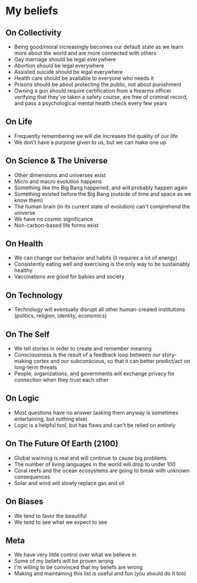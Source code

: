 # My beliefs

## On Collectivity
- Being good/moral increasingly becomes our default state as we learn more about the world and are more connected with others
- Gay marriage should be legal everywhere
- Abortion should be legal everywhere
- Assisted suicide should be legal everywhere
- Health care should be available to everyone who needs it
- Prisons should be about protecting the public, not about punishment
- Owning a gun should require certification from a firearms officer verifying that they've taken a safety course, are free of criminal record, and pass a psychological mental health check every few years

## On Life
- Frequently remembering we will die increases the quality of our life
- We don't have a purpose given to us, but we can make one up

## On Science & The Universe
- Other dimensions and universes exist
- Micro and macro evolution happens
- Something like the Big Bang happened, and will probably happen again
- Something existed before the Big Bang (outside of time and space as we know them)
- The human brain (in its current state of evolution) can't comprehend the universe
- We have no cosmic significance
- Non-carbon-based life forms exist

## On Health
- We can change our behavior and habits (it requires a lot of energy)
- Consistently eating well and exercising is the only way to be sustainably healthy
- Vaccinations are good for babies and society

## On Technology
- Technology will eventually disrupt all other human-created institutions (politics, religion, identity, economics)

## On The Self
- We tell stories in order to create and remember meaning
- Consciousness is the result of a feedback loop between our story-making cortex and our subconscious, so that it can better predict/act on long-term threats
- People, organizations, and governments will exchange privacy for connection when they trust each other

## On Logic
- Most questions have no answer (asking them anyway is sometimes entertaining, but nothing else) 
- Logic is a helpful tool, but has flaws and can't be relied on entirely

## On The Future Of Earth (2100)
- Global warming is real and will continue to cause big problems
- The number of living languages in the world will drop to under 100
- Coral reefs and the ocean ecosystems are going to break with unknown consequences
- Solar and wind will slowly replace gas and oil 

## On Biases
- We tend to favor the beautiful
- We tend to see what we expect to see

## Meta
- We have very little control over what we believe in
- Some of my beliefs will be proven wrong
- I'm willing to be convinced that my beliefs are wrong
- Making and maintaining this list is useful and fun (you should do it too)
